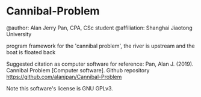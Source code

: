 # Cannibal-Problem

@author: Alan Jerry Pan, CPA, CSc student
@affiliation: Shanghai Jiaotong University

program framework for the 'cannibal problem', the river is upstream and the boat is floated back

Suggested citation as computer software for reference:
Pan, Alan J. (2019). Cannibal Problem [Computer software]. Github repository <https://github.com/alanjpan/Cannibal-Problem>

Note this software's license is GNU GPLv3.
